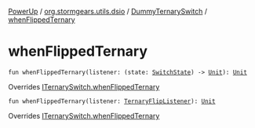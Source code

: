 [PowerUp](../../index.md) / [org.stormgears.utils.dsio](../index.md) / [DummyTernarySwitch](index.md) / [whenFlippedTernary](./when-flipped-ternary.md)

# whenFlippedTernary

`fun whenFlippedTernary(listener: (state: `[`SwitchState`](../-i-ternary-switch/-switch-state/index.md)`) -> `[`Unit`](https://kotlinlang.org/api/latest/jvm/stdlib/kotlin/-unit/index.html)`): `[`Unit`](https://kotlinlang.org/api/latest/jvm/stdlib/kotlin/-unit/index.html)

Overrides [ITernarySwitch.whenFlippedTernary](../-i-ternary-switch/when-flipped-ternary.md)


`fun whenFlippedTernary(listener: `[`TernaryFlipListener`](../-i-ternary-switch/-ternary-flip-listener/index.md)`): `[`Unit`](https://kotlinlang.org/api/latest/jvm/stdlib/kotlin/-unit/index.html)

Overrides [ITernarySwitch.whenFlippedTernary](../-i-ternary-switch/when-flipped-ternary.md)

